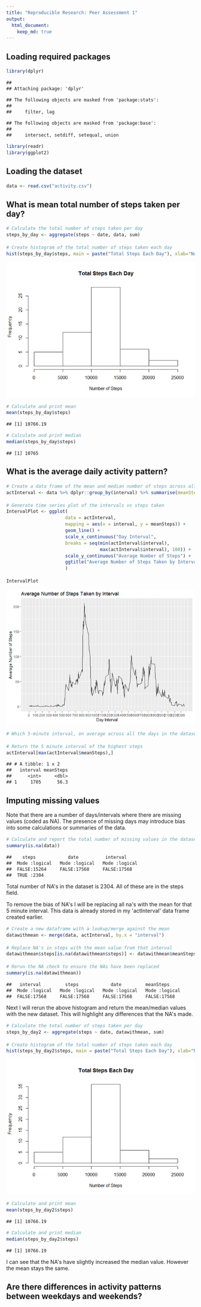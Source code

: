 ```yaml
---
title: "Reproducible Research: Peer Assessment 1"
output: 
  html_document:
    keep_md: true
---
```


## Loading required packages

```r
library(dplyr)
```

```
## 
## Attaching package: 'dplyr'
```

```
## The following objects are masked from 'package:stats':
## 
##     filter, lag
```

```
## The following objects are masked from 'package:base':
## 
##     intersect, setdiff, setequal, union
```

```r
library(readr)
library(ggplot2)
```

## Loading the dataset

```r
data <- read.csv("activity.csv")
```

## What is mean total number of steps taken per day?

```r
# Calculate the total number of steps taken per day
steps_by_day <- aggregate(steps ~ date, data, sum)

# Create histogram of the total number of steps taken each day
hist(steps_by_day$steps, main = paste("Total Steps Each Day"), xlab="Number of Steps")
```

![](PA1_template_files/figure-html/unnamed-chunk-3-1.png)<!-- -->

```r
# Calculate and print mean
mean(steps_by_day$steps)
```

```
## [1] 10766.19
```

```r
# Calculate and print median
median(steps_by_day$steps)
```

```
## [1] 10765
```

## What is the average daily activity pattern?


```r
# Create a data frame of the mean and median number of steps across all days
actInterval <- data %>% dplyr::group_by(interval) %>% summarise(meanSteps = mean(steps, na.rm = TRUE))

# Generate time series plot of the intervals vs steps taken
IntervalPlot <- ggplot(
                      data = actInterval, 
                      mapping = aes(x = interval, y = meanSteps)) + 
                      geom_line() + 
                      scale_x_continuous("Day Interval",
                      breaks = seq(min(actInterval$interval), 
                                   max(actInterval$interval), 100)) +
                      scale_y_continuous("Average Number of Steps") + 
                      ggtitle("Average Number of Steps Taken by Interval"
                      )

IntervalPlot
```

![](PA1_template_files/figure-html/unnamed-chunk-4-1.png)<!-- -->

```r
# Which 5-minute interval, on average across all the days in the dataset, contains the maximum number of steps?

# Return the 5 minute interval of the highest steps
actInterval[max(actInterval$meanSteps),]
```

```
## # A tibble: 1 x 2
##   interval meanSteps
##      <int>     <dbl>
## 1     1705      56.3
```

## Imputing missing values

Note that there are a number of days/intervals where there are missing values (coded as NA). The presence of missing days may introduce bias into some calculations or summaries of the data.


```r
# Calculate and report the total number of missing values in the dataset (i.e. the total number of rows with NA)
summary(is.na(data))
```

```
##    steps            date          interval      
##  Mode :logical   Mode :logical   Mode :logical  
##  FALSE:15264     FALSE:17568     FALSE:17568    
##  TRUE :2304
```
Total number of NA's in the dataset is 2304. All of these are in the steps field.

To remove the bias of NA's I will be replacing all na's with the mean for that 5 minute interval. This data is already stored in my 'actInterval' data frame created earlier.

```r
# Create a new dataframe with a lookup/merge against the mean
datawithmean <- merge(data, actInterval, by.x = "interval")

# Replace NA's in steps with the mean value from that interval
datawithmean$steps[is.na(datawithmean$steps)] <- datawithmean$meanSteps[is.na(datawithmean$steps)]

# Rerun the NA check to ensure the NAs have been replaced
summary(is.na(datawithmean))
```

```
##   interval         steps            date         meanSteps      
##  Mode :logical   Mode :logical   Mode :logical   Mode :logical  
##  FALSE:17568     FALSE:17568     FALSE:17568     FALSE:17568
```

Next I will rerun the above histogram and return the mean/median values with the new dataset. This will highlight any differences that the NA's made.

```r
# Calculate the total number of steps taken per day
steps_by_day2 <- aggregate(steps ~ date, datawithmean, sum)

# Create histogram of the total number of steps taken each day
hist(steps_by_day2$steps, main = paste("Total Steps Each Day"), xlab="Number of Steps")
```

![](PA1_template_files/figure-html/unnamed-chunk-7-1.png)<!-- -->

```r
# Calculate and print mean
mean(steps_by_day2$steps)
```

```
## [1] 10766.19
```

```r
# Calculate and print median
median(steps_by_day2$steps)
```

```
## [1] 10766.19
```
I can see that the NA's have slightly increased the median value. However the mean stays the same.

## Are there differences in activity patterns between weekdays and weekends?



